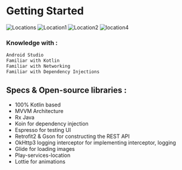 # Getting Started
![Locations](https://user-images.githubusercontent.com/39958771/71449132-8ece3600-274f-11ea-8fe9-3cc62dbf11a2.PNG)
![Location1](https://user-images.githubusercontent.com/39958771/71449141-be7d3e00-274f-11ea-9270-1021f401ee96.PNG)
![Location2](https://user-images.githubusercontent.com/39958771/71449145-c6d57900-274f-11ea-8be6-07c7204c37dd.PNG)
![location4](https://user-images.githubusercontent.com/39958771/71449146-c806a600-274f-11ea-9316-bdbf37f9df1a.PNG)



### Knowledge with :
```java
Android Studio
Familiar with Kotlin
Familiar with Networking
Familiar with Dependency Injections
```


## Specs & Open-source libraries :
* 100% Kotlin based
* MVVM Architecture
* Rx Java <Observable>
* Koin for dependency injection
* Espresso for testing UI
* Retrofit2 & Gson for constructing the REST API
* OkHttp3 logging interceptor for implementing interceptor, logging
* Glide for loading images
* Play-services-location
* Lottie for animations
